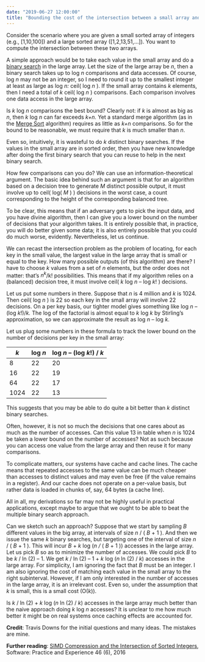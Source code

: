 ```yaml
---
date: "2019-06-27 12:00:00"
title: "Bounding the cost of the intersection between a small array and a large array"
---
```




Consider the scenario where you are given a small sorted array of integers (e.g., [1,10,100]) and a large sorted array ([1,2,13,51,&hellip;]). You want to compute the intersection between these two arrays.

A simple approach would be to take each value in the small array and do a [binary search](https://en.wikipedia.org/wiki/Binary_search_algorithm) in the large array. Let the size of the large array be <em>n</em>, then a binary search takes up to log _n_ comparisons and data accesses. Of course, log <em>n</em>  may not be an integer, so I need to round it up to the smallest integer at least as large as log <em>n: </em>ceil( log <em>n </em>). If the small array contains _k_ elements, then I need a total of<em> k</em> ceil( log <em>n </em>) comparisons. Each comparison involves one data access in the large array.

Is _k_ log <em>n </em>comparisons the best bound? Clearly not: if _k_ is almost as big as <em>n</em>, then _k_ log <em>n </em>can far exceeds<em> k+n.</em> Yet a standard merge algorithm (as in the [Merge Sort](https://en.wikipedia.org/wiki/Merge_sort) algorithm) requires as little as <em>k+n</em> comparisons. So for the bound to be reasonable, we must require that _k_ is much smaller than <em>n</em>.

Even so, intuitively, it is wasteful to do _k_ distinct binary searches. If the values in the small array are in sorted order, then you have new knowledge after doing the first binary search that you can reuse to help in the next binary search.

How few comparisons can you do? We can use an information-theoretical argument. The basic idea behind such an argument is that for an algorithm based on a decision tree to generate _M_ distinct possible output, it must involve up to ceil( log( <em>M </em>) ) decisions in the worst case, a count corresponding to the height of the corresponding balanced tree.

To be clear, this means that if an adversary gets to pick the input data, and you have divine algorithm, then I can give you a lower bound on the number of decisions that your algorithm takes. It is entirely possible that, in practice, you will do better given some data; it is also entirely possible that you could do much worse, evidently. Nevertheless, let us continue.

We can recast the intersection problem as the problem of locating, for each key in the small value, the largest value in the large array that is small or equal to the key. How many possible outputs (of this algorithm) are there? I have to choose _k_ values from a set of _n_ elements, but the order does not matter: that&rsquo;s <em>n<sup>k</sup></em>/k! possibilities. This means that if my algorithm relies on a (balanced) decision tree, it must involve ceil( _k_ log <em>n</em> &#8211; log <em>k</em>! ) decisions.

Let us put some numbers in there. Suppose that _n_ is 4 million and _k_ is 1024. Then ceil( log <em>n </em>) is 22 so each key in the small array will involve 22 decisions. On a per key basis, our tighter model gives something like log <em>n</em> &#8211; (log <em>k</em>!)/<em>k.</em> The log of the factorial is almost equal to <em>k </em>log<em> k </em>by Stirling&rsquo;s approximation, so we can approximate the result as log <em>n &#8211; </em>log<em> k</em>.

Let us plug some numbers in these formula to track the lower bound on the number of decisions per key in the small array:

<em>k</em>               |log <em>n</em>           |log _n_ &#8211; (log <em>k</em>!) / <em>k</em> |
-------------------------|-------------------------|-------------------------|
8                        |22                       |20                       |
16                       |22                       |19                       |
64                       |22                       |17                       |
1024                     |22                       |13                       |


This suggests that you may be able to do quite a bit better than _k_ distinct binary searches.

Often, however, it is not so much the decisions that one cares about as much as the number of accesses. Can this value 13 in table when _n_ is 1024 be taken a lower bound on the number of accesses? Not as such because you can access one value from the large array and then reuse it for many comparisons.

To complicate matters, our systems have cache and cache lines. The cache means that repeated accesses to the same value can be much cheaper than accesses to distinct values and may even be free (if the value remains in a register). And our cache does not operate on a per-value basis, but rather data is loaded in chunks of, say, 64 bytes (a cache line).

All in all, my derivations so far may not be highly useful in practical applications, except maybe to argue that we ought to be able to beat the multiple binary search approach.

Can we sketch such an approach? Suppose that we start by sampling _B_ different values in the big array, at intervals of size _n_ / ( <em>B </em>+ 1 ). And then we issue the same _k_ binary searches, but targeting one of the interval of size _n_ / ( <em>B </em>+ 1 ). This will incur <em>B</em>  + _k_ log (<em>n / </em>( <em>B</em> + 1 )) accesses in the large array. Let us pick _B_ so as to minimize the number of accesses. We could pick _B_ to be _k_ / ln (2) &#8211; 1. We get _k_ / ln (2) &#8211; 1 + _k_ log (<em>n</em> ln (2) / <em>k</em>) accesses in the large array. For simplicity, I am ignoring the fact that _B_ must be an integer. I am also ignoring the cost of matching each value in the small array to the right subinterval. However, if I am only interested in the number of accesses in the large array, it is an irrelevant cost. Even so, under the assumption that _k_ is small, this is a small cost (O(<em>k</em>)).

Is _k_ / ln (2) + _k_ log (<em>n</em> ln (2) / <em>k</em>) accesses in the large array much better than the naive approach doing <em>k </em>log<em> n </em>accesses? It is unclear to me how much better it might be on real systems once caching effects are accounted for.

__Credit__:  Travis Downs for the initial questions and many ideas. The mistakes are mine.

__Further reading__: [SIMD Compression and the Intersection of Sorted Integers](https://arxiv.org/abs/1401.6399), Software: Practice and Experience 46 (6), 2016


